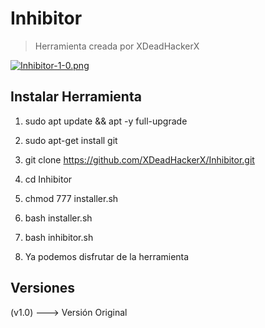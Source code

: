 # Inhibitor

> Herramienta creada por XDeadHackerX

[![Inhibitor-1-0.png](https://i.postimg.cc/ZqGn29JY/Inhibitor-1-0.png)](https://postimg.cc/bGRq2wG4)


## Instalar Herramienta

1) sudo apt update && apt -y full-upgrade

2) sudo apt-get install git

3) git clone https://github.com/XDeadHackerX/Inhibitor.git

4) cd Inhibitor

5) chmod 777 installer.sh

6) bash installer.sh

7) bash inhibitor.sh

8) Ya podemos disfrutar de la herramienta

## Versiones

(v1.0) --->   Versión Original
